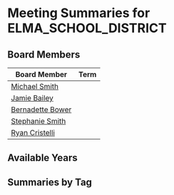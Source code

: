 # Meeting Summaries for ELMA_SCHOOL_DISTRICT

## Board Members

| Board Member       | Term           |
|--------------------|----------------|
| [Michael Smith](board_member_85.md) |  |
| [Jamie Bailey](board_member_86.md) |  |
| [Bernadette Bower](board_member_87.md) |  |
| [Stephanie Smith](board_member_88.md) |  |
| [Ryan Cristelli](board_member_89.md) |  |

## Available Years

## Summaries by Tag
